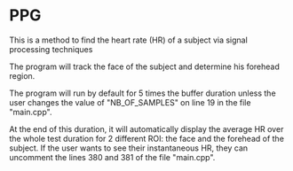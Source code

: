 # PPG
This is a method to find the heart rate (HR) of a subject via signal processing techniques

The program will track the face of the subject and determine his forehead region.

The program will run by default for 5 times the buffer duration unless the user changes the value of "NB_OF_SAMPLES" on line 19 in the file "main.cpp". 

At the end of this duration, it will automatically display the average HR over the whole test duration for 2 different ROI: the face and the forehead of the subject. If the user wants to see their instantaneous HR, they can uncomment the lines 380 and 381 of the file "main.cpp".
